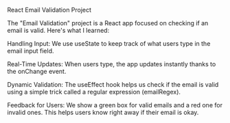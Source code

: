 
React Email Validation Project

The "Email Validation" project is a React app focused on checking if an email is valid. Here's what I learned:


Handling Input: We use useState to keep track of what users type in the email input field.

Real-Time Updates: When users type, the app updates instantly thanks to the onChange event.

Dynamic Validation: The useEffect hook helps us check if the email is valid using a simple trick called a regular expression (emailRegex).

Feedback for Users: We show a green box for valid emails and a red one for invalid ones. This helps users know right away if their email is okay.
